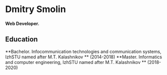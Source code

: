 Dmitry Smolin
======
#### Web Developer.

Education
---------
**Bachelor. Infocommunication technologies and communication systems, IzhSTU named after M.T. Kalashnikov ** (2014-2018)
**Master. Informatics and computer engineering, IzhSTU named after M.T. Kalashnikov ** (2018-2020)